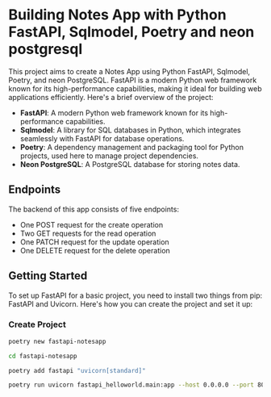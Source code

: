 # Building Notes App with Python FastAPI, Sqlmodel, Poetry and neon postgresql

This project aims to create a Notes App using Python FastAPI, Sqlmodel, Poetry, and neon PostgreSQL. FastAPI is a modern Python web framework known for its high-performance capabilities, making it ideal for building web applications efficiently. Here's a brief overview of the project:

- **FastAPI**: A modern Python web framework known for its high-performance capabilities.
- **Sqlmodel**: A library for SQL databases in Python, which integrates seamlessly with FastAPI for database operations.
- **Poetry**: A dependency management and packaging tool for Python projects, used here to manage project dependencies.
- **Neon PostgreSQL**: A PostgreSQL database for storing notes data.

## Endpoints

The backend of this app consists of five endpoints:

- One POST request for the create operation
- Two GET requests for the read operation
- One PATCH request for the update operation
- One DELETE request for the delete operation

## Getting Started

To set up FastAPI for a basic project, you need to install two things from pip: FastAPI and Uvicorn. Here's how you can create the project and set it up:

### Create Project

```bash
poetry new fastapi-notesapp

cd fastapi-notesapp

poetry add fastapi "uvicorn[standard]"

poetry run uvicorn fastapi_helloworld.main:app --host 0.0.0.0 --port 8000

